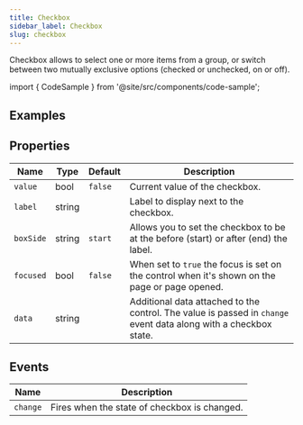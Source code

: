 ```yaml
---
title: Checkbox
sidebar_label: Checkbox
slug: checkbox
---
```


Checkbox allows to select one or more items from a group, or switch between two mutually exclusive options (checked or unchecked, on or off).

import { CodeSample } from '@site/src/components/code-sample';

## Examples

<CodeSample src="https://python-checkbox-example.pgletio.repl.co" height="300px"
    python="https://github.com/pglet/examples/blob/main/python/controls/checkbox_control.py"
    bash="https://github.com/pglet/examples/blob/main/bash/controls/checkbox.sh"
    />

## Properties

| Name      | Type    | Default | Description |
| --------- | ------- | ------- | ----------- |
| `value`   | bool    | `false` | Current value of the checkbox. |
| `label`   | string  |         | Label to display next to the checkbox. |
| `boxSide` | string  | `start` | Allows you to set the checkbox to be at the before (start) or after (end) the label. |
| `focused` | bool   | `false` | When set to `true` the focus is set on the control when it's shown on the page or page opened. |
| `data`    | string  |         | Additional data attached to the control. The value is passed in `change` event data along with a checkbox state. |

## Events

| Name      | Description |
| --------- | ----------- |
| `change`  | Fires when the state of checkbox is changed. |

